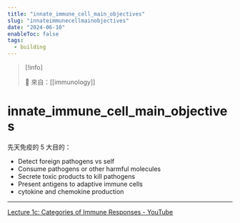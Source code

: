 ```yaml
---
title: "innate_immune_cell_main_objectives"
slug: "innateimmunecellmainobjectives"
date: "2024-06-10"
enableToc: false
tags:
  - building
---
```


> [!info]
>
> 🌱 來自：[[immunology]]

# innate_immune_cell_main_objectives

先天免疫的 5 大目的：

- Detect foreign pathogens vs self
- Consume pathogens or other harmful molecules
- Secrete toxic products to kill pathogens
- Present antigens to adaptive immune cells
- cytokine and chemokine production

---
[Lecture 1c: Categories of Immune Responses - YouTube](https://www.youtube.com/watch?v=-notZo2Epnw&list=PLGtzDsBAPCCI9lUJzpAAK8nP9Exrb_V0l&index=2)
